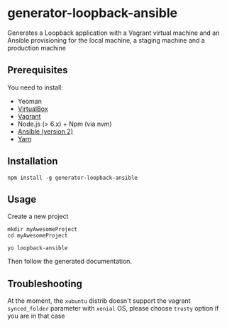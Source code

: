 # generator-loopback-ansible
Generates a Loopback application with a Vagrant virtual machine and an Ansible provisioning for the local machine, a staging machine and a production machine

## Prerequisites

You need to install:

+ Yeoman
+ [VirtualBox](https://www.virtualbox.org/wiki/Downloads)
+ [Vagrant](https://www.vagrantup.com/downloads.html)
+ Node.js (> 6.x) + Npm (via nvm)
+ [Ansible (version 2)](http://docs.ansible.com/ansible/intro_installation.html)
+ [Yarn](https://yarnpkg.com/lang/en/docs/install/)

## Installation

```
npm install -g generator-loopback-ansible
```

## Usage

Create a new project
```
mkdir myAwesomeProject
cd myAwesomeProject
```

```
yo loopback-ansible
```

Then follow the generated documentation.

## Troubleshooting

At the moment, the `xubuntu` distrib doesn't support the vagrant `synced_folder` parameter with `xenial` OS, please choose `trusty` option if you are in that case
